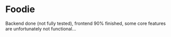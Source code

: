 # Foodie

Backend done (not fully tested), frontend 90% finished, some core features are unfortunately not functional...